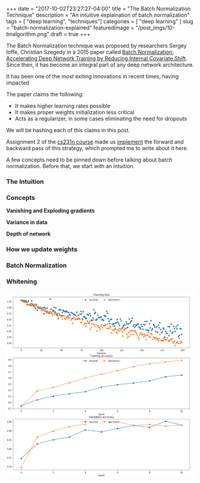+++
date          = "2017-10-02T23:27:27-04:00"
title         = "The Batch Normalization Technique"
description   = "An intuitive explaination of batch normalization"
tags          = [ "deep learning", "techniques"]
categories    = [ "deep learning" ]
slug          = "batch-normalization-explained"
featuredImage = "/post_imgs/10-bnalgorithm.png"
draft         = true
+++

The Batch Normalization technique was proposed by researchers Sergey Ioffe, Christian Szegedy in a 2015 paper called [Batch Normalization: Accelerating Deep Network Training by Reducing Internal Covariate Shift](https://arxiv.org/abs/1502.03167). Since then, it has become an integral part of any deep network architecture.

It has been one of the most exiting innovations in recent times, having impacted 

The paper claims the following:

* It makes higher learning rates possible
* It makes proper weights initialization less critical
* Acts as a regularizer, in some cases eliminating the need for dropouts

We will be hashing each of this claims in this post.

Assignment 2 of the [cs231n course](http://cs231n.github.io/assignments2016/assignment2/) made us [implement](https://github.com/anandsaha/cs231n.assignments/blob/master/2016winter/assignment2/BatchNormalization.ipynb) the forward and backward pass of this strategy, which prompted me to write about it here.

A few concepts need to be pinned down before talking about batch normalization. Before that, we start with an intuition.

### The Intuition


### Concepts

**Vanishing and Exploding gradients**

**Variance in data**

**Depth of network**

### How we update weights


### Batch Normalization

### Whitening



![training with batch normalization](/post_imgs/10-batchnormgraphs.png)

